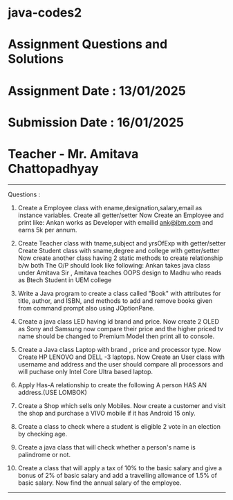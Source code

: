 # java-codes2
# Assignment Questions and Solutions
# Assignment Date : 13/01/2025
# Submission Date : 16/01/2025
# Teacher - Mr. Amitava Chattopadhyay

*************************************************************************************************************************************************************
Questions : 

1. Create a Employee class with ename,designation,salary,email as instance variables.
Create all getter/setter
Now Create an Employee and print like:
Ankan works as Developer with emailid ank@ibm.com and earns 5k per annum.

2. Create Teacher class with tname,subject and yrsOfExp with getter/setter
   Create Student class with sname,degree and college with getter/setter
   Now create another class having 2 static methods to create relationship b/w both 
   The O/P should look like following:
   Ankan takes java class under Amitava Sir ,
   Amitava teaches OOPS design to Madhu who reads as Btech Student in UEM college

3. Write a Java program to create a class called "Book" with attributes for title, author, and ISBN, and methods to add and remove books given from command prompt also using JOptionPane.

4. Create a java class LED having id brand and price.
   Now create 2 OLED as Sony and Samsung now compare their price and the higher priced tv name should be changed to Premium Model then print all to console. 

5. Create a Java class Laptop with brand , price and processor type.
   Now Create HP LENOVO and DELL -3 laptops.
   Now Create an User class with username and address and the user should compare all processors and will puchase only Intel Core Ultra based laptop.

6. Apply Has-A relationship to create the following
   A person HAS AN address.(USE LOMBOK)

7. Create a Shop which sells only Mobiles.
   Now create a customer and visit the shop and purchase a VIVO mobile if it has Android 15 only.

8. Create a class to check where a student is eligible 2 vote in an election by checking age.

9. Create a java class that will check whether a person's name is palindrome or not.

10. Create a class that will apply a tax of 10% to the basic salary and give a bonus of 2% of basic salary and add a travelling allowance of 1.5% of basic salary. Now find the annual salary of the employee.

*************************************************************************************************************************************************************